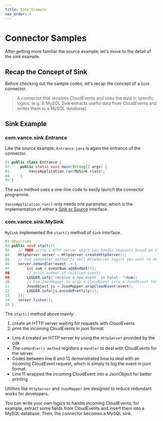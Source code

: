 ```yaml
---
title: Sink Example
nav_order: 4
---
```


# Connector Samples

After getting more familiar the source example, let's move to the detail of the sink example.

## Recap the Concept of Sink

Before checking out the sample codes, let's recap the concept of a `Sink` connector.

> A connector that receives CloudEvents and uses the data in specific logics. (e.g. A MySQL Sink extracts useful data from CloudEvents and writes them to a MySQL database).

## Sink Example

### com.vance.sink.Entrance

Like the source example, `Entrance.java` is again the entrance of the connector.

```java
01 public class Entrance {
02     public static void main(String[] args) {
03         VanceApplication.run(MySink.class);
04     }
05 }
```

The `main` method uses a one-line code to easily launch the connector programme.

`VanceApplication.run()` only needs one parameter, which is the implementation of either a [Sink or Source](api.md#connector-interface) interface.

### com.vance.sink.MySink

`MySink` implemented the `start()` method of `Sink` interface.

```java
01 @Override
02 public void start(){
03    // TODO write a HTTP Server which can handle requests based on CloudEvents format
04    HttpServer server = HttpServer.createHttpServer();
05    // Use ceHandler method to tell HttpServer logics you want to do with an incoming CloudEvent
06    server.ceHandler(event -> {
07        int num = eventNum.addAndGet(1);
08        // print number of received events
09        LOGGER.info("receive a new event, in total: "+num);
10        // Use JsonMapper to wrap a CloudEvent into a JsonObject for better printing
11        JsonObject js = JsonMapper.wrapCloudEvent(event);
12        LOGGER.info(js.encodePrettily());
13    });
14    server.listen();
15 }
```

The `start()` method above mainly:
1. create an HTTP server waiting for requests with CloudEvents
2. print the incoming CloudEvents in json format

- Line 4 created an HTTP server by using the `HttpServer` provided by the cdk
- The `ceHandler() method` registers a `Handler` to deal with CloudEvents for the server. 
- Codes between line 6 and 13 demonstrated how to deal with an incoming CloudEvent request, which is simply to log the event in json format.
- Line 11 wrapped the incoming CloudEvent into a JsonObject for better printing

Utilities like `HttpServer` and `JsonMapper` are designed to reduce redundant works for developers.

You can write your own logics to handle incoming CloudEvents, for example, extract some fields from CloudEvents and insert them into a MySQL database. Then, the connector becomes a MySQL sink.

[ce]: https://github.com/cloudevents/spec
[ce-sdk]: https://github.com/cloudevents/sdk-java